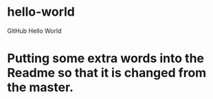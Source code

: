 # hello-world
GitHub Hello World
# Putting some extra words into the Readme so that it is changed from the master. #
